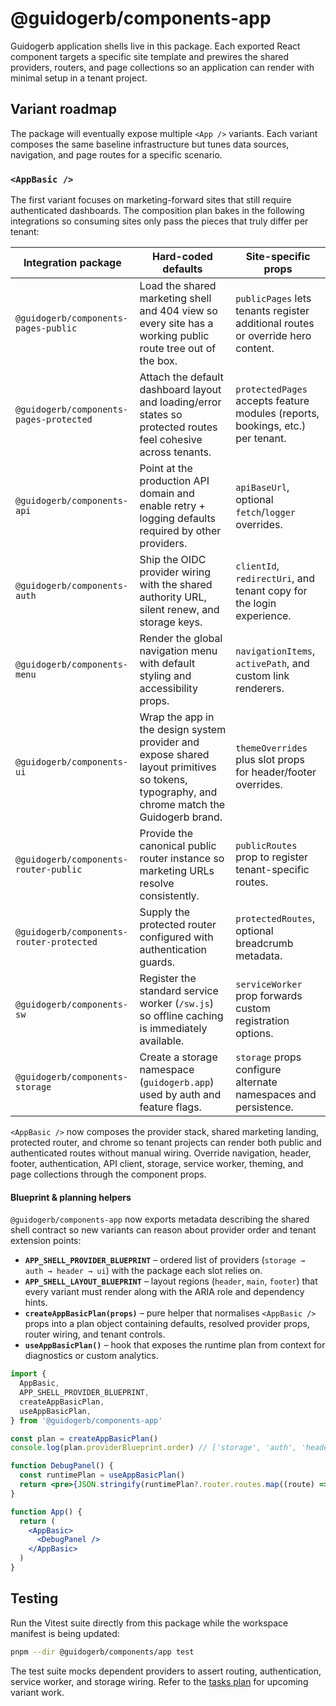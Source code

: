 # @guidogerb/components-app

Guidogerb application shells live in this package. Each exported React component targets a
specific site template and prewires the shared providers, routers, and page collections so an
application can render with minimal setup in a tenant project.

## Variant roadmap

The package will eventually expose multiple `<App />` variants. Each variant composes the same
baseline infrastructure but tunes data sources, navigation, and page routes for a specific
scenario.

### `<AppBasic />`

The first variant focuses on marketing-forward sites that still require authenticated dashboards.
The composition plan bakes in the following integrations so consuming sites only pass the pieces
that truly differ per tenant:

| Integration package                      | Hard-coded defaults                                                                                                                         | Site-specific props                                                             |
| ---------------------------------------- | ------------------------------------------------------------------------------------------------------------------------------------------- | ------------------------------------------------------------------------------- |
| `@guidogerb/components-pages-public`     | Load the shared marketing shell and 404 view so every site has a working public route tree out of the box.                                  | `publicPages` lets tenants register additional routes or override hero content. |
| `@guidogerb/components-pages-protected`  | Attach the default dashboard layout and loading/error states so protected routes feel cohesive across tenants.                              | `protectedPages` accepts feature modules (reports, bookings, etc.) per tenant.  |
| `@guidogerb/components-api`              | Point at the production API domain and enable retry + logging defaults required by other providers.                                         | `apiBaseUrl`, optional `fetch`/`logger` overrides.                              |
| `@guidogerb/components-auth`             | Ship the OIDC provider wiring with the shared authority URL, silent renew, and storage keys.                                                | `clientId`, `redirectUri`, and tenant copy for the login experience.            |
| `@guidogerb/components-menu`             | Render the global navigation menu with default styling and accessibility props.                                                             | `navigationItems`, `activePath`, and custom link renderers.                     |
| `@guidogerb/components-ui`               | Wrap the app in the design system provider and expose shared layout primitives so tokens, typography, and chrome match the Guidogerb brand. | `themeOverrides` plus slot props for header/footer overrides.                   |
| `@guidogerb/components-router-public`    | Provide the canonical public router instance so marketing URLs resolve consistently.                                                        | `publicRoutes` prop to register tenant-specific routes.                         |
| `@guidogerb/components-router-protected` | Supply the protected router configured with authentication guards.                                                                          | `protectedRoutes`, optional breadcrumb metadata.                                |
| `@guidogerb/components-sw`               | Register the standard service worker (`/sw.js`) so offline caching is immediately available.                                                | `serviceWorker` prop forwards custom registration options.                      |
| `@guidogerb/components-storage`          | Create a storage namespace (`guidogerb.app`) used by auth and feature flags.                                                                | `storage` props configure alternate namespaces and persistence.                 |

`<AppBasic />` now composes the provider stack, shared marketing landing, protected router, and
chrome so tenant projects can render both public and authenticated routes without manual wiring.
Override navigation, header, footer, authentication, API client, storage, service worker, theming,
and page collections through the component props.

#### Blueprint & planning helpers

`@guidogerb/components-app` now exports metadata describing the shared shell contract so new
variants can reason about provider order and tenant extension points:

- **`APP_SHELL_PROVIDER_BLUEPRINT`** – ordered list of providers (`storage → auth → header → ui`)
  with the package each slot relies on.
- **`APP_SHELL_LAYOUT_BLUEPRINT`** – layout regions (`header`, `main`, `footer`) that every
  variant must render along with the ARIA role and dependency hints.
- **`createAppBasicPlan(props)`** – pure helper that normalises `<AppBasic />` props into a plan
  object containing defaults, resolved provider props, router wiring, and tenant controls.
- **`useAppBasicPlan()`** – hook that exposes the runtime plan from context for diagnostics or
  custom analytics.

```jsx
import {
  AppBasic,
  APP_SHELL_PROVIDER_BLUEPRINT,
  createAppBasicPlan,
  useAppBasicPlan,
} from '@guidogerb/components-app'

const plan = createAppBasicPlan()
console.log(plan.providerBlueprint.order) // ['storage', 'auth', 'header', 'ui']

function DebugPanel() {
  const runtimePlan = useAppBasicPlan()
  return <pre>{JSON.stringify(runtimePlan?.router.routes.map((route) => route.path), null, 2)}</pre>
}

function App() {
  return (
    <AppBasic>
      <DebugPanel />
    </AppBasic>
  )
}
```

## Testing

Run the Vitest suite directly from this package while the workspace manifest is being updated:

```bash
pnpm --dir @guidogerb/components/app test
```

The test suite mocks dependent providers to assert routing, authentication, service worker, and
storage wiring. Refer to the [tasks plan](./tasks.md) for upcoming variant work.

